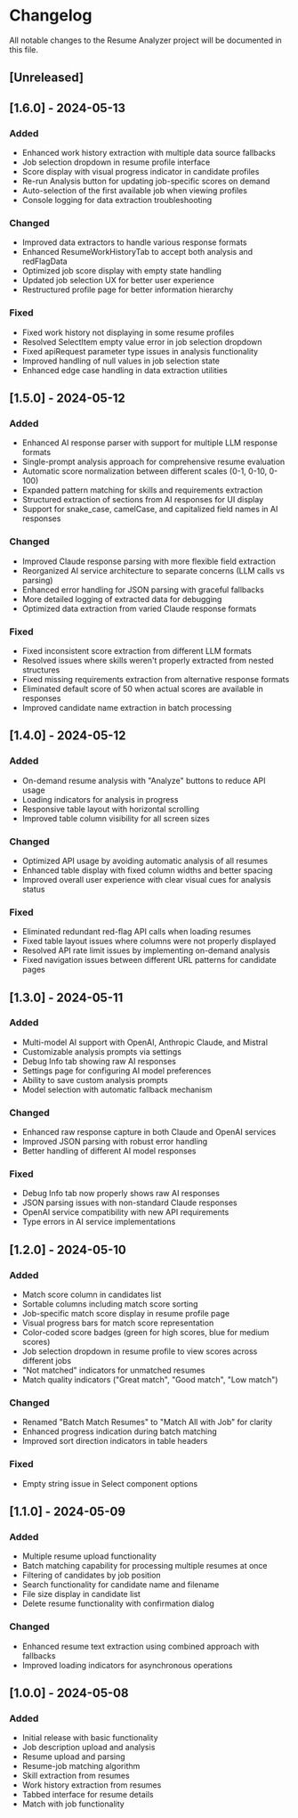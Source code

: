 # Changelog

All notable changes to the Resume Analyzer project will be documented in this file.

## [Unreleased]

## [1.6.0] - 2024-05-13

### Added
- Enhanced work history extraction with multiple data source fallbacks
- Job selection dropdown in resume profile interface
- Score display with visual progress indicator in candidate profiles
- Re-run Analysis button for updating job-specific scores on demand
- Auto-selection of the first available job when viewing profiles
- Console logging for data extraction troubleshooting

### Changed
- Improved data extractors to handle various response formats
- Enhanced ResumeWorkHistoryTab to accept both analysis and redFlagData
- Optimized job score display with empty state handling
- Updated job selection UX for better user experience
- Restructured profile page for better information hierarchy

### Fixed
- Fixed work history not displaying in some resume profiles
- Resolved SelectItem empty value error in job selection dropdown
- Fixed apiRequest parameter type issues in analysis functionality
- Improved handling of null values in job selection state
- Enhanced edge case handling in data extraction utilities

## [1.5.0] - 2024-05-12

### Added
- Enhanced AI response parser with support for multiple LLM response formats
- Single-prompt analysis approach for comprehensive resume evaluation
- Automatic score normalization between different scales (0-1, 0-10, 0-100)
- Expanded pattern matching for skills and requirements extraction
- Structured extraction of sections from AI responses for UI display
- Support for snake_case, camelCase, and capitalized field names in AI responses

### Changed
- Improved Claude response parsing with more flexible field extraction
- Reorganized AI service architecture to separate concerns (LLM calls vs parsing)
- Enhanced error handling for JSON parsing with graceful fallbacks
- More detailed logging of extracted data for debugging
- Optimized data extraction from varied Claude response formats

### Fixed
- Fixed inconsistent score extraction from different LLM formats
- Resolved issues where skills weren't properly extracted from nested structures
- Fixed missing requirements extraction from alternative response formats
- Eliminated default score of 50 when actual scores are available in responses
- Improved candidate name extraction in batch processing

## [1.4.0] - 2024-05-12

### Added
- On-demand resume analysis with "Analyze" buttons to reduce API usage
- Loading indicators for analysis in progress
- Responsive table layout with horizontal scrolling
- Improved table column visibility for all screen sizes

### Changed
- Optimized API usage by avoiding automatic analysis of all resumes
- Enhanced table display with fixed column widths and better spacing
- Improved overall user experience with clear visual cues for analysis status

### Fixed
- Eliminated redundant red-flag API calls when loading resumes
- Fixed table layout issues where columns were not properly displayed
- Resolved API rate limit issues by implementing on-demand analysis
- Fixed navigation issues between different URL patterns for candidate pages

## [1.3.0] - 2024-05-11

### Added
- Multi-model AI support with OpenAI, Anthropic Claude, and Mistral
- Customizable analysis prompts via settings
- Debug Info tab showing raw AI responses
- Settings page for configuring AI model preferences
- Ability to save custom analysis prompts
- Model selection with automatic fallback mechanism

### Changed
- Enhanced raw response capture in both Claude and OpenAI services
- Improved JSON parsing with robust error handling
- Better handling of different AI model responses

### Fixed
- Debug Info tab now properly shows raw AI responses
- JSON parsing issues with non-standard Claude responses
- OpenAI service compatibility with new API requirements
- Type errors in AI service implementations

## [1.2.0] - 2024-05-10

### Added
- Match score column in candidates list
- Sortable columns including match score sorting
- Job-specific match score display in resume profile page
- Visual progress bars for match score representation
- Color-coded score badges (green for high scores, blue for medium scores)
- Job selection dropdown in resume profile to view scores across different jobs
- "Not matched" indicators for unmatched resumes
- Match quality indicators ("Great match", "Good match", "Low match")

### Changed
- Renamed "Batch Match Resumes" to "Match All with Job" for clarity
- Enhanced progress indication during batch matching
- Improved sort direction indicators in table headers

### Fixed
- Empty string issue in Select component options

## [1.1.0] - 2024-05-09

### Added
- Multiple resume upload functionality
- Batch matching capability for processing multiple resumes at once
- Filtering of candidates by job position
- Search functionality for candidate name and filename
- File size display in candidate list
- Delete resume functionality with confirmation dialog

### Changed
- Enhanced resume text extraction using combined approach with fallbacks
- Improved loading indicators for asynchronous operations

## [1.0.0] - 2024-05-08

### Added
- Initial release with basic functionality
- Job description upload and analysis
- Resume upload and parsing
- Resume-job matching algorithm
- Skill extraction from resumes
- Work history extraction from resumes
- Tabbed interface for resume details
- Match with job functionality